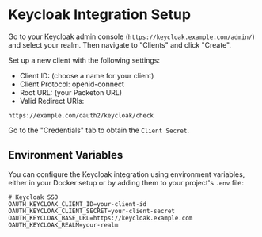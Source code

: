 # Keycloak Integration Setup

Go to your Keycloak admin console (`https://keycloak.example.com/admin/`) and select your realm. Then navigate to "Clients" and click "Create".

Set up a new client with the following settings:
- Client ID: (choose a name for your client)
- Client Protocol: openid-connect
- Root URL: (your Packeton URL)
- Valid Redirect URIs:

```
https://example.com/oauth2/keycloak/check
```

Go to the "Credentials" tab to obtain the `Client Secret`.

## Environment Variables

You can configure the Keycloak integration using environment variables, either in your Docker setup or by adding them to your project's `.env` file:

```
# Keycloak SSO
OAUTH_KEYCLOAK_CLIENT_ID=your-client-id
OAUTH_KEYCLOAK_CLIENT_SECRET=your-client-secret
OAUTH_KEYCLOAK_BASE_URL=https://keycloak.example.com
OAUTH_KEYCLOAK_REALM=your-realm
```